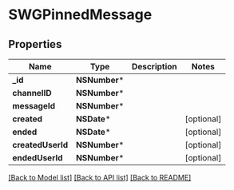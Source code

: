 # SWGPinnedMessage

## Properties
Name | Type | Description | Notes
------------ | ------------- | ------------- | -------------
**_id** | **NSNumber*** |  | 
**channelID** | **NSNumber*** |  | 
**messageId** | **NSNumber*** |  | 
**created** | **NSDate*** |  | [optional] 
**ended** | **NSDate*** |  | [optional] 
**createdUserId** | **NSNumber*** |  | [optional] 
**endedUserId** | **NSNumber*** |  | [optional] 

[[Back to Model list]](../README.md#documentation-for-models) [[Back to API list]](../README.md#documentation-for-api-endpoints) [[Back to README]](../README.md)


